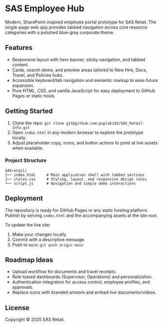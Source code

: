 # SAS Employee Hub

Modern, SharePoint-inspired employee portal prototype for SAS Retail. The single-page web app provides tabbed navigation across core resource categories with a polished blue-gray corporate theme.

## Features
- Responsive layout with hero banner, sticky navigation, and tabbed content.
- Cards, search demo, and preview areas tailored to New Hire, Docs, Travel, and Policies hubs.
- Accessible keyboard/tab navigation and semantic markup to ease future expansion.
- Pure HTML, CSS, and vanilla JavaScript for easy deployment to GitHub Pages or static hosts.

## Getting Started
1. Clone the repo: `git clone git@github.com:puploki93/SAS_Retail-Info.git`
2. Open `index.html` in any modern browser to explore the prototype locally.
3. Adjust placeholder copy, icons, and button actions to point at live assets when available.

### Project Structure
```
SASretail/
├── index.html     # Main application shell with tabbed sections
├── styles.css     # Styling, layout, and responsive design rules
└── script.js      # Navigation and simple demo interactions
```

## Deployment
The repository is ready for GitHub Pages or any static hosting platform. Publish by serving `index.html` and the accompanying assets at the site root.

To update the live site:
1. Make your changes locally.
2. Commit with a descriptive message.
3. Push to `main`: `git push origin main`

## Roadmap Ideas
- Upload workflow for documents and travel receipts.
- Role-based dashboards (Supervisor, Operations) and personalization.
- Authentication integration for access control, employee profiles, and approvals.
- Replace icons with branded artwork and embed live documents/videos.

## License
Copyright © 2025 SAS Retail.
